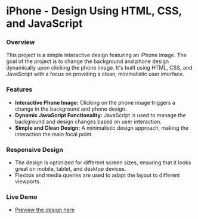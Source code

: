 # iPhone - Design Using HTML, CSS, and JavaScript

### Overview
This project is a simple interactive design featuring an iPhone image. The goal of the project is to change the background and phone design dynamically upon clicking the phone image. It's built using HTML, CSS, and JavaScript with a focus on providing a clean, minimalistic user interface.

### Features
- **Interactive Phone Image:** Clicking on the phone image triggers a change in the background and phone design.
- **Dynamic JavaScript Functionality:** JavaScript is used to manage the background and design changes based on user interaction.
- **Simple and Clean Design:** A minimalistic design approach, making the interaction the main focal point.

### Responsive Design
- The design is optimized for different screen sizes, ensuring that it looks great on mobile, tablet, and desktop devices.
- Flexbox and media queries are used to adapt the layout to different viewports.

### Live Demo
- [Preview the design here](https://ayman-dwikat.github.io/iPhone/)
